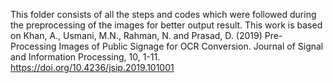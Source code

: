 This folder consists of all the steps and codes which were followed during the preprocessing of the images for better output result. This work is based on
Khan, A., Usmani, M.N., Rahman, N. and Prasad, D. (2019) Pre-Processing
Images of Public Signage for OCR Conversion. Journal of Signal and
Information Processing, 10, 1-11. 
https://doi.org/10.4236/jsip.2019.101001
